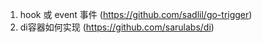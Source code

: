 1. hook 或 event 事件 (https://github.com/sadlil/go-trigger)
2. di容器如何实现 (https://github.com/sarulabs/di)
